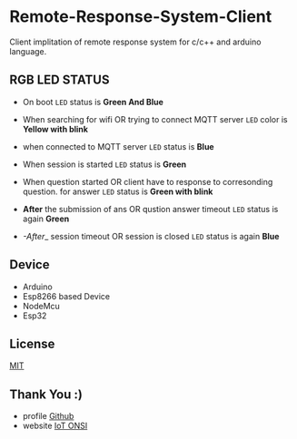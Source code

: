 # Remote-Response-System-Client
Client implitation of remote response system for c/c++ and arduino language.

RGB LED STATUS
--------------
- On boot  `LED` status is **Green And Blue**

- When searching for wifi OR trying to connect MQTT server `LED` color is **Yellow with blink**

- when connected to MQTT server `LED` status is **Blue**

- When session is started `LED` status is **Green**

- When question started OR client have to response to corresonding question. for answer `LED` status is **Green with blink**

- __After__ the submission of ans OR qustion answer timeout `LED` status is again **Green**

- _-After__ session timeout OR session is closed `LED` status is again **Blue**

Device
------
- Arduino
- Esp8266 based Device
- NodeMcu
- Esp32

License
--------
[MIT](https://choosealicense.com/licenses/mit/)

## Thank You :) 
- profile [Github](https://github.com/insantoshmahto)  
- website [IoT ONSI](https://iot.onsi.in)
